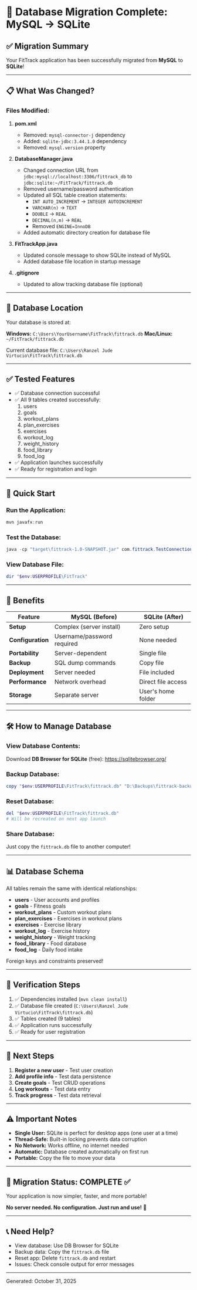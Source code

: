 # 🎉 Database Migration Complete: MySQL → SQLite

## ✅ Migration Summary

Your FitTrack application has been successfully migrated from **MySQL** to **SQLite**!

---

## 📋 What Was Changed?

### Files Modified:

1. **pom.xml**
   - Removed: `mysql-connector-j` dependency
   - Added: `sqlite-jdbc:3.44.1.0` dependency
   - Removed: `mysql.version` property

2. **DatabaseManager.java**
   - Changed connection URL from `jdbc:mysql://localhost:3306/fittrack_db` to `jdbc:sqlite:~/FitTrack/fittrack.db`
   - Removed username/password authentication
   - Updated all SQL table creation statements:
     - `INT AUTO_INCREMENT` → `INTEGER AUTOINCREMENT`
     - `VARCHAR(n)` → `TEXT`
     - `DOUBLE` → `REAL`
     - `DECIMAL(n,m)` → `REAL`
     - Removed `ENGINE=InnoDB`
   - Added automatic directory creation for database file

3. **FitTrackApp.java**
   - Updated console message to show SQLite instead of MySQL
   - Added database file location in startup message

4. **.gitignore**
   - Updated to allow tracking database file (optional)

---

## 📂 Database Location

Your database is stored at:

**Windows:** `C:\Users\YourUsername\FitTrack\fittrack.db`
**Mac/Linux:** `~/FitTrack/fittrack.db`

Current database file: `C:\Users\Ranzel Jude Virtucio\FitTrack\fittrack.db`

---

## ✅ Tested Features

- ✅ Database connection successful
- ✅ All 9 tables created successfully:
  1. users
  2. goals
  3. workout_plans
  4. plan_exercises
  5. exercises
  6. workout_log
  7. weight_history
  8. food_library
  9. food_log
- ✅ Application launches successfully
- ✅ Ready for registration and login

---

## 🚀 Quick Start

### Run the Application:
```powershell
mvn javafx:run
```

### Test the Database:
```powershell
java -cp "target\fittrack-1.0-SNAPSHOT.jar" com.fittrack.TestConnection
```

### View Database File:
```powershell
dir "$env:USERPROFILE\FitTrack"
```

---

## 🎯 Benefits

| Feature | MySQL (Before) | SQLite (After) |
|---------|---------------|----------------|
| **Setup** | Complex (server install) | Zero setup |
| **Configuration** | Username/password required | None needed |
| **Portability** | Server-dependent | Single file |
| **Backup** | SQL dump commands | Copy file |
| **Deployment** | Server needed | File included |
| **Performance** | Network overhead | Direct file access |
| **Storage** | Separate server | User's home folder |

---

## 🛠️ How to Manage Database

### View Database Contents:
Download **DB Browser for SQLite** (free): https://sqlitebrowser.org/

### Backup Database:
```powershell
copy "$env:USERPROFILE\FitTrack\fittrack.db" "D:\Backups\fittrack-backup.db"
```

### Reset Database:
```powershell
del "$env:USERPROFILE\FitTrack\fittrack.db"
# Will be recreated on next app launch
```

### Share Database:
Just copy the `fittrack.db` file to another computer!

---

## 📊 Database Schema

All tables remain the same with identical relationships:

- **users** - User accounts and profiles
- **goals** - Fitness goals
- **workout_plans** - Custom workout plans
- **plan_exercises** - Exercises in workout plans
- **exercises** - Exercise library
- **workout_log** - Exercise history
- **weight_history** - Weight tracking
- **food_library** - Food database
- **food_log** - Daily food intake

Foreign keys and constraints preserved!

---

## 🧪 Verification Steps

1. ✅ Dependencies installed (`mvn clean install`)
2. ✅ Database file created (`C:\Users\Ranzel Jude Virtucio\FitTrack\fittrack.db`)
3. ✅ Tables created (9 tables)
4. ✅ Application runs successfully
5. ✅ Ready for user registration

---

## 📝 Next Steps

1. **Register a new user** - Test user creation
2. **Add profile info** - Test data persistence
3. **Create goals** - Test CRUD operations
4. **Log workouts** - Test data entry
5. **Track progress** - Test data retrieval

---

## ⚠️ Important Notes

- **Single User:** SQLite is perfect for desktop apps (one user at a time)
- **Thread-Safe:** Built-in locking prevents data corruption
- **No Network:** Works offline, no internet needed
- **Automatic:** Database created automatically on first run
- **Portable:** Copy the file to move your data

---

## 🎉 Migration Status: COMPLETE ✅

Your application is now simpler, faster, and more portable!

**No server needed. No configuration. Just run and use!** 💪

---

## 📞 Need Help?

- View database: Use DB Browser for SQLite
- Backup data: Copy the `fittrack.db` file
- Reset app: Delete `fittrack.db` and restart
- Issues: Check console output for error messages

---

Generated: October 31, 2025
